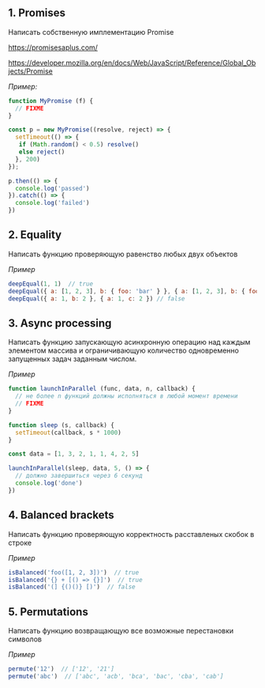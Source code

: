 ## 1. Promises
Написать собственную имплементацию Promise

https://promisesaplus.com/

https://developer.mozilla.org/en/docs/Web/JavaScript/Reference/Global_Objects/Promise

*Пример:*
```javascript
function MyPromise (f) {
  // FIXME
}

const p = new MyPromise((resolve, reject) => {
  setTimeout(() => {
   if (Math.random() < 0.5) resolve()
   else reject()
  }, 200)
});

p.then(() => {
  console.log('passed')
}).catch(() => {
  console.log('failed')
})
```

## 2. Equality
Написать функцию проверяющую равенство любых двух объектов

*Пример*
```javascript
deepEqual(1, 1)  // true
deepEqual({ a: [1, 2, 3], b: { foo: 'bar' } }, { a: [1, 2, 3], b: { foo: 'bar' } }) // true
deepEqual({ a: 1, b: 2 }, { a: 1, c: 2 }) // false
```

## 3. Async processing
Написать функцию запускающую асинхронную операцию над каждым элементом массива и ограничивающую количество одновременно запущенных задач заданным числом.

*Пример*
```javascript
function launchInParallel (func, data, n, callback) {
  // не более n функций должны исполняться в любой момент времени
  // FIXME
}

function sleep (s, callback) {
  setTimeout(callback, s * 1000)
}

const data = [1, 3, 2, 1, 1, 4, 2, 5]

launchInParallel(sleep, data, 5, () => {
  // должно завершиться через 6 секунд
  console.log('done')
})
```

## 4. Balanced brackets
Написать функцию проверяющую корректность расставленых скобок в строке

*Пример*
```javascript
isBalanced('foo([1, 2, 3])')  // true
isBalanced('{} + [() => {}]')  // true
isBalanced('(] {()()} [)')  // false
```

## 5. Permutations
Написать функцию возвращающую все возможные перестановки символов

*Пример*
```javascript
permute('12')  // ['12', '21']
permute('abc')  // ['abc', 'acb', 'bca', 'bac', 'cba', 'cab']
```
